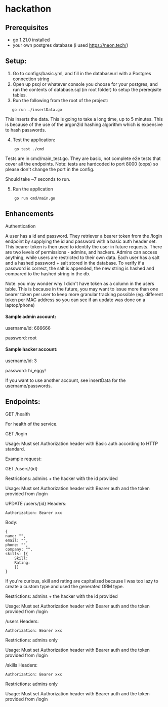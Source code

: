 # hackathon

## Prerequisites

- go 1.21.0 installed
- your own postgres database (i used https://neon.tech/)

## Setup:

1. Go to configs/basic.yml, and fill in the databaseurl with a Postgres connection string
2. Open up psql or whatever console you choose for your postgres, and run the contents of database.sql (in root folder) to setup the prereqisite tables.
3. Run the following from the root of the project:

```
   go run ./insertData.go
```

This inserts the data. This is going to take a long time, up to 5 minutes. This is because of the use of the argon2id hashing algorithm which is expensive to hash passwords.

4. Test the application:

```
    go test ./cmd
```

Tests are in cmd/main_test.go. They are basic, not complete e2e tests that cover all the endpoints. Note: tests are hardcoded to port 8000 (oops) so please don't change the port in the config. 

Should take ~7 seconds to run.

5. Run the application

```
    go run cmd/main.go
```

## Enhancements

Authentication

A user has a id and password. They retriever a bearer token from the /login endpoint by supplying the id and password with a basic auth header set. This bearer token is then used to identify the user in future requests. There are two levels of permissions - admins, and hackers. Admins can access anything, while users are restricted to their own data. Each user has a salt and a hashed password + salt stored in the database. To verify if a password is correct, the salt is appended, the new string is hashed and compared to the hashed string in the db.

Note: you may wonder why I didn't have token as a column in the users table. This is because in the future, you may want to issue more than one bearer token per user to keep more granular tracking possible (eg. different token per MAC address so you can see if an update was done on a laptop/phone) 

#### Sample admin account:

username/id: 666666

password: root

#### Sample hacker account:
username/id: 3

password: hi_eggy!

If you want to use another account, see insertData for the username/passwords.

## Endpoints:

GET /health

For health of the service.

GET /login

Usage:
Must set Authorization header with Basic auth according to HTTP standard.

Example request:


GET /users/{id}

Restrictions:
admins + the hacker with the id provided

Usage:
Must set Authorization header with Bearer auth and the token provided from /login

UPDATE /users/{id}
Headers:
```
Authorization: Bearer xxx
```
Body:
```
{
name: "",
email: "",
phone: "",
company: "",
skills: [{
    Skill:
    Rating:
    }]
}
```

If you're curious, skill and rating are capitalized because I was too lazy to create a custom type and used the generated ORM type.

Restrictions:
admins + the hacker with the id provided

Usage:
Must set Authorization header with Bearer auth and the token provided from /login

/users
Headers:
```
Authorization: Bearer xxx
```
Restrictions:
admins only

Usage:
Must set Authorization header with Bearer auth and the token provided from /login

/skills
Headers:
```
Authorization: Bearer xxx
```
Restrictions:
admins only

Usage:
Must set Authorization header with Bearer auth and the token provided from /login


